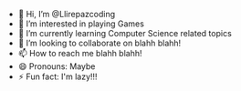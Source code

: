 - 👋 Hi, I’m @Llirepazcoding
- 👀 I’m interested in playing Games
- 🌱 I’m currently learning Computer Science related topics
- 💞️ I’m looking to collaborate on blahh blahh!
- 📫 How to reach me blahh blahh!
- 😄 Pronouns: Maybe
- ⚡ Fun fact: I'm lazy!!!

<!---
Llirepazcoding/Llirepazcoding is a ✨ special ✨ repository because its `README.md` (this file) appears on your GitHub profile.
You can click the Preview link to take a look at your changes.
--->
